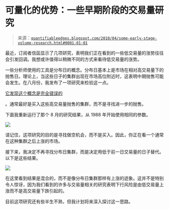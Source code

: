 <!--yml

类别：未分类

日期：2024-05-18 13:01:57

-->

# 可量化的优势：一些早期阶段的交易量研究

> 来源：[`quantifiableedges.blogspot.com/2010/04/some-early-stage-volume-research.html#0001-01-01`](http://quantifiableedges.blogspot.com/2010/04/some-early-stage-volume-research.html#0001-01-01)

最近，订阅者信函显示了几项研究，表明我们正在看到的一些低交易量的涨势往往会引发回调。我想或许值得以稍微不同的方式来看待低交易量的涨势。

一些分析师使用的工具是分布日的概念。分布日基本上是市场在相对高交易量下的抛售日。理论上，当这些日子的集群出现在市场高位附近时，这表明中期抛售可能会发生。在八月份，我发布了一项研究来检验这一点。

[它发现这个概念是完全错误的](http://quantifiableedges.blogspot.com/2009/08/distribution-days-quantified.html)

。通常最好是买入这些高交易量抛售的集群，而不是寻找进一步的抛售。

下面我重新运行了那个 8 月的研究结果，从 1988 年开始使用相同的参数。

![](https://blogger.googleusercontent.com/img/b/R29vZ2xl/AVvXsEj77Q-TRjj4-Io0xO7yEAZY1zAPHkyASSCUqovS7MgY1g2YTxU3g1NJI_-Lwg9669fJdeCvPyBILbkFxYkL340KdsL2vcD7WjFVFcJP-R_5xQyXnkTgePvlEev5kUeTxCFWElpqdrLO4YmO/s1600/2010-4-12png1.png)

请记住，这项研究的目的是寻找做空机会，而不是买入。因此，你正在看一个通常在这种集群之后上涨的市场。

接下来，我决定不再寻找分布日集群，而是决定用低于前一日交易量的日子替代。以下是这些结果。

![](https://blogger.googleusercontent.com/img/b/R29vZ2xl/AVvXsEj9_ATR6UTlEktfL8_qU5U1gCymXV6uzalWCususyjUnNJ3IKAKDaSwCnGddhM5X8ZAPvWJpNJZpjO-OzTyngA-2xBmtFykYtOxI29BhA33YEiixDigrhcVJ1bho1oq9U9cdF82YPgmjrpm/s1600/2010-4-12png2.png)

在这里看到结果是混合的，而不是像分布日集群那样有上涨的迹象。这并不是特别令人惊讶，因为我们看到的许多与交易量相关的研究表明下行风险是由低交易量上涨而不是高交易量下跌引起的。

目前这项研究还有些半生不熟，但我计划将来深入探讨这一思路。
